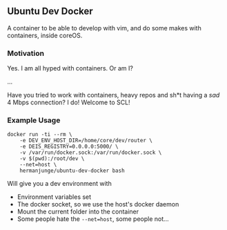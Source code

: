 ## Ubuntu Dev Docker

A container to be able to develop with vim, and do some makes with containers, inside coreOS.

### Motivation

Yes. I am all hyped with containers. Or am I?

...

Have you tried to work with containers, heavy repos and sh*t having a _sad_ 4 Mbps connection? I do! Welcome to SCL!

### Example Usage

```
docker run -ti --rm \
	-e DEV_ENV_HOST_DIR=/home/core/dev/router \
	-e DEIS_REGISTRY=0.0.0.0:5000/ \
	-v /var/run/docker.sock:/var/run/docker.sock \
	-v $(pwd):/root/dev \
	--net=host \
	hermanjunge/ubuntu-dev-docker bash
```

Will give you a dev environment with

* Environment variables set
* The docker socket, so we use the host's docker daemon
* Mount the current folder into the container
* Some people hate the `--net=host`, some people not...
